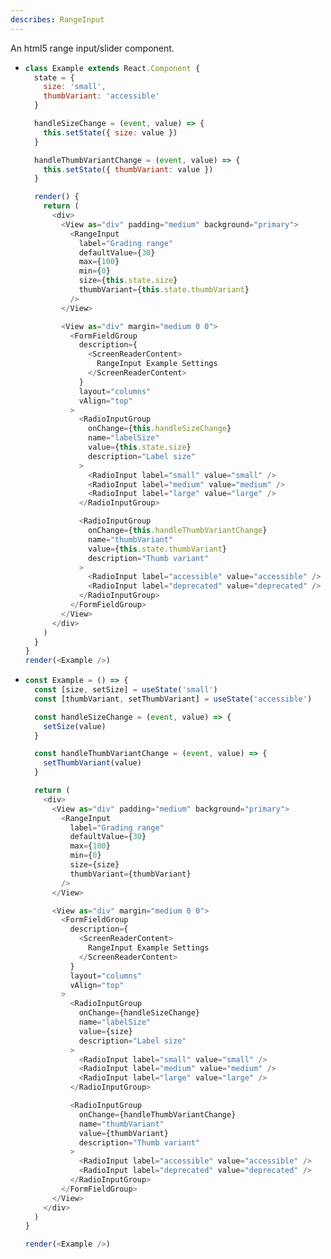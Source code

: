 ```yaml
---
describes: RangeInput
---
```


An html5 range input/slider component.

- ```js
  class Example extends React.Component {
    state = {
      size: 'small',
      thumbVariant: 'accessible'
    }

    handleSizeChange = (event, value) => {
      this.setState({ size: value })
    }

    handleThumbVariantChange = (event, value) => {
      this.setState({ thumbVariant: value })
    }

    render() {
      return (
        <div>
          <View as="div" padding="medium" background="primary">
            <RangeInput
              label="Grading range"
              defaultValue={30}
              max={100}
              min={0}
              size={this.state.size}
              thumbVariant={this.state.thumbVariant}
            />
          </View>

          <View as="div" margin="medium 0 0">
            <FormFieldGroup
              description={
                <ScreenReaderContent>
                  RangeInput Example Settings
                </ScreenReaderContent>
              }
              layout="columns"
              vAlign="top"
            >
              <RadioInputGroup
                onChange={this.handleSizeChange}
                name="labelSize"
                value={this.state.size}
                description="Label size"
              >
                <RadioInput label="small" value="small" />
                <RadioInput label="medium" value="medium" />
                <RadioInput label="large" value="large" />
              </RadioInputGroup>

              <RadioInputGroup
                onChange={this.handleThumbVariantChange}
                name="thumbVariant"
                value={this.state.thumbVariant}
                description="Thumb variant"
              >
                <RadioInput label="accessible" value="accessible" />
                <RadioInput label="deprecated" value="deprecated" />
              </RadioInputGroup>
            </FormFieldGroup>
          </View>
        </div>
      )
    }
  }
  render(<Example />)
  ```

- ```js
  const Example = () => {
    const [size, setSize] = useState('small')
    const [thumbVariant, setThumbVariant] = useState('accessible')

    const handleSizeChange = (event, value) => {
      setSize(value)
    }

    const handleThumbVariantChange = (event, value) => {
      setThumbVariant(value)
    }

    return (
      <div>
        <View as="div" padding="medium" background="primary">
          <RangeInput
            label="Grading range"
            defaultValue={30}
            max={100}
            min={0}
            size={size}
            thumbVariant={thumbVariant}
          />
        </View>

        <View as="div" margin="medium 0 0">
          <FormFieldGroup
            description={
              <ScreenReaderContent>
                RangeInput Example Settings
              </ScreenReaderContent>
            }
            layout="columns"
            vAlign="top"
          >
            <RadioInputGroup
              onChange={handleSizeChange}
              name="labelSize"
              value={size}
              description="Label size"
            >
              <RadioInput label="small" value="small" />
              <RadioInput label="medium" value="medium" />
              <RadioInput label="large" value="large" />
            </RadioInputGroup>

            <RadioInputGroup
              onChange={handleThumbVariantChange}
              name="thumbVariant"
              value={thumbVariant}
              description="Thumb variant"
            >
              <RadioInput label="accessible" value="accessible" />
              <RadioInput label="deprecated" value="deprecated" />
            </RadioInputGroup>
          </FormFieldGroup>
        </View>
      </div>
    )
  }

  render(<Example />)
  ```
